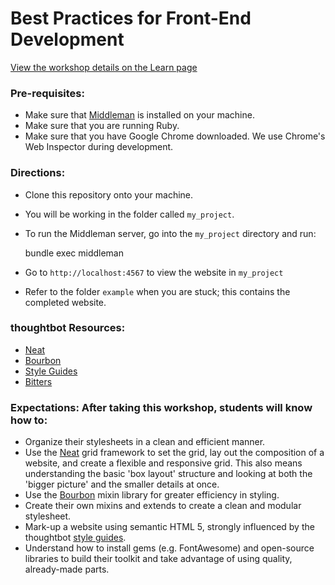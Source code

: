 # Best Practices for Front-End Development
[View the workshop details on the Learn page](https://learn.thoughtbot.com/workshops/25-best-practices-for-front-end-development)


### Pre-requisites:
* Make sure that [Middleman][Middleman] is installed on your machine.
* Make sure that you are running Ruby.
* Make sure that you have Google Chrome downloaded. We use Chrome's Web
  Inspector during development.

### Directions:
* Clone this repository onto your machine.
* You will be working in the folder called `my_project`.
* To run the Middleman server, go into the `my_project` directory and run:

    bundle exec middleman
* Go to `http://localhost:4567` to view the website in `my_project`
* Refer to the folder `example` when you are stuck; this contains the completed
  website.

### thoughtbot Resources:
* [Neat][Neat]
* [Bourbon][Bourbon]
* [Style Guides][Style]
* [Bitters][Bitters]

### Expectations: After taking this workshop, students will know how to:

* Organize their stylesheets in a clean and efficient manner.
* Use the [Neat][Neat] grid framework to set the grid, lay out the composition of
  a website, and create a flexible and responsive grid. This also means
  understanding the basic 'box layout' structure and looking at both the 'bigger
  picture' and the smaller details at once.
* Use the [Bourbon][Bourbon] mixin library for greater efficiency in styling.
* Create their own mixins and extends to create a clean and modular stylesheet.
* Mark-up a website using semantic HTML 5, strongly influenced by the thoughtbot [style guides][Style].
* Understand how to install gems (e.g. FontAwesome) and open-source libraries to
  build their toolkit and take advantage of using quality, already-made parts.

[Neat]: https://github.com/thoughtbot/neat "Neat"
[Bourbon]: https://github.com/thoughtbot/bourbon "Bourbon"
[Style]: https://github.com/thoughtbot/guides/tree/master/style "Style Guides"
[Bitters]: https://github.com/thoughtbot/bitters "Bitters"
[Middleman]: http://middlemanapp.com/ "Middleman"



